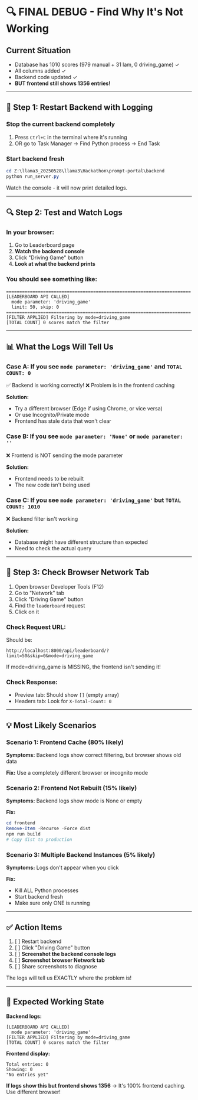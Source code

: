 # 🔍 FINAL DEBUG - Find Why It's Not Working

## Current Situation
- Database has 1010 scores (979 manual + 31 lam, 0 driving_game) ✓
- All columns added ✓
- Backend code updated ✓
- **BUT frontend still shows 1356 entries!**

---

## 🚀 Step 1: Restart Backend with Logging

### Stop the current backend completely
1. Press `Ctrl+C` in the terminal where it's running
2. OR go to Task Manager → Find Python process → End Task

### Start backend fresh
```powershell
cd Z:\llama3_20250528\llama3\Hackathon\prompt-portal\backend
python run_server.py
```

Watch the console - it will now print detailed logs.

---

## 🔍 Step 2: Test and Watch Logs

### In your browser:
1. Go to Leaderboard page
2. **Watch the backend console**
3. Click "Driving Game" button
4. **Look at what the backend prints**

### You should see something like:
```
======================================================================
[LEADERBOARD API CALLED]
  mode parameter: 'driving_game'
  limit: 50, skip: 0
======================================================================
[FILTER APPLIED] Filtering by mode=driving_game
[TOTAL COUNT] 0 scores match the filter
```

---

## 📊 What the Logs Will Tell Us

### Case A: If you see `mode parameter: 'driving_game'` and `TOTAL COUNT: 0`
✅ Backend is working correctly!
❌ Problem is in the frontend caching

**Solution:**
- Try a different browser (Edge if using Chrome, or vice versa)
- Or use Incognito/Private mode
- Frontend has stale data that won't clear

### Case B: If you see `mode parameter: 'None'` or `mode parameter: ''`
❌ Frontend is NOT sending the mode parameter

**Solution:**
- Frontend needs to be rebuilt
- The new code isn't being used

### Case C: If you see `mode parameter: 'driving_game'` but `TOTAL COUNT: 1010`
❌ Backend filter isn't working

**Solution:**
- Database might have different structure than expected
- Need to check the actual query

---

## 🔬 Step 3: Check Browser Network Tab

1. Open browser Developer Tools (F12)
2. Go to "Network" tab
3. Click "Driving Game" button
4. Find the `leaderboard` request
5. Click on it

### Check Request URL:
Should be:
```
http://localhost:8000/api/leaderboard/?limit=50&skip=0&mode=driving_game
```

If mode=driving_game is MISSING, the frontend isn't sending it!

### Check Response:
- Preview tab: Should show `[]` (empty array)
- Headers tab: Look for `X-Total-Count: 0`

---

## 💡 Most Likely Scenarios

### Scenario 1: Frontend Cache (80% likely)
**Symptoms:** Backend logs show correct filtering, but browser shows old data

**Fix:** Use a completely different browser or incognito mode

### Scenario 2: Frontend Not Rebuilt (15% likely)
**Symptoms:** Backend logs show mode is None or empty

**Fix:** 
```powershell
cd frontend
Remove-Item -Recurse -Force dist
npm run build
# Copy dist to production
```

### Scenario 3: Multiple Backend Instances (5% likely)
**Symptoms:** Logs don't appear when you click

**Fix:** 
- Kill ALL Python processes
- Start backend fresh
- Make sure only ONE is running

---

## ✅ Action Items

1. [ ] Restart backend
2. [ ] Click "Driving Game" button
3. [ ] **Screenshot the backend console logs**
4. [ ] **Screenshot browser Network tab**
5. [ ] Share screenshots to diagnose

The logs will tell us EXACTLY where the problem is!

---

## 🎯 Expected Working State

**Backend logs:**
```
[LEADERBOARD API CALLED]
  mode parameter: 'driving_game'
[FILTER APPLIED] Filtering by mode=driving_game
[TOTAL COUNT] 0 scores match the filter
```

**Frontend display:**
```
Total entries: 0
Showing: 0
"No entries yet"
```

**If logs show this but frontend shows 1356** → It's 100% frontend caching. Use different browser!

